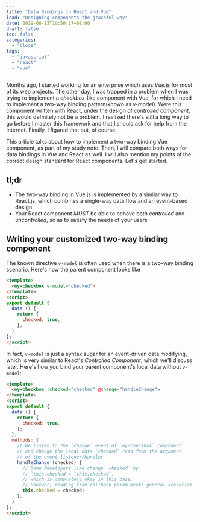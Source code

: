 ```yaml
---
title: "Data Bindings in React and Vue"
lead: "Designing components the graceful way"
date: 2019-08-13T10:50:17+08:00
draft: false
toc: false
categories:
  - "blogs"
tags:
  - "javascript"
  - "react"
  - "vue"
---
```


Months ago, I started working for an enterprise which uses *Vue.js* for most of its web projects. The other day, I was trapped in a problem when I was trying to implement a *checkbox*-like component with Vue, for which I need to implement a two-way binding pattern(known as *v-model*). Were this component written with React, under the design of *controlled component*, this would definitely not be a problem. I realized there's still a long way to go before I master this framework and that I should ask for help from the Internet. Finally, I figured that out, of course.

This article talks about how to implement a two-way binding Vue component, as part of my study note. Then, I will compare both ways for data bindings in Vue and React as well. I will also mention my points of the correct design standard for React components. Let's get started.

## tl;dr

- The two-way binding in Vue.js is implemented by a similar way to React.js, which combines a single-way data flow and an event-based design
- Your React component *MUST* be able to behave both *controlled* and *uncontrolled*, so as to satisfy the needs of your users

## Writing your customized two-way binding component

The known directive `v-model` is often used when there is a two-way binding scenario. Here's how the parent component looks like

```html
<template>
  <my-checkbox v-model="checked">
</template>
<script>
export default {
  data () {
    return {
      checked: true,
    };
  }
};
</script>
```

In fact, `v-model` is just a syntax sugar for an event-driven data modifying, which is very similar to React's *Controlled Component*, which we'll discuss later. Here's how you bind your parent component's local data without `v-model`:

```html
<template>
  <my-checkbox :checked="checked" @change="handleChange">
</template>
<script>
export default {
  data () {
    return {
      checked: true,
    };
  },
  methods: {
    // We listen to the `change` event of `my-checkbox` component
    // and change the local data `checked` read from the argument
    // of the event listener/handler
    handleChange (checked) {
      // Some developers like change `checked` by
      // `this.checked = !this.checked`,
      // which is completely okay in this case.
      // However, reading from callback param meets general scenarios.
      this.checked = checked;
    },
  }
};
</script>
```
